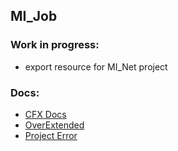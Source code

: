 ## MI_Job
### Work in progress:
- export resource for MI_Net project

### Docs:
- [CFX Docs](https://docs.fivem.net/docs/)
- [OverExtended](https://overextended.github.io/docs)
- [Project Error](https://projecterror.dev/docs/)
